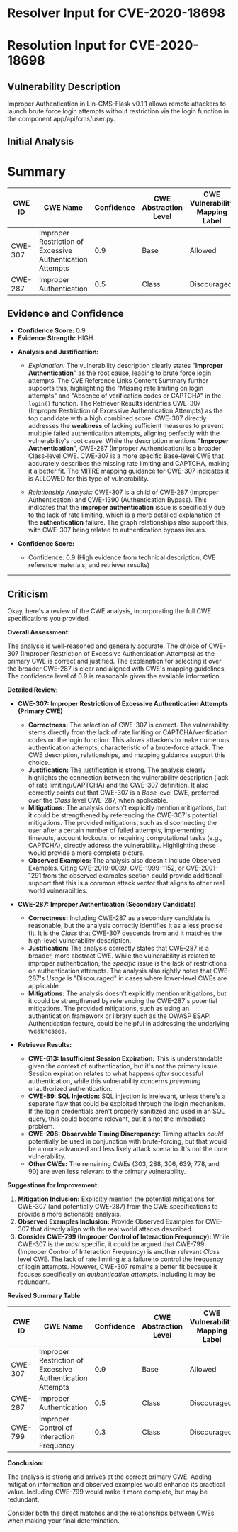 # Resolver Input for CVE-2020-18698

# Resolution Input for CVE-2020-18698

## Vulnerability Description
Improper Authentication in Lin-CMS-Flask v0.1.1 allows remote attackers to launch brute force login attempts without restriction via the login function in the component app/api/cms/user.py.

## Initial Analysis
# Summary
| CWE ID | CWE Name | Confidence | CWE Abstraction Level | CWE Vulnerability Mapping Label | CWE-Vulnerability Mapping Notes |
|---|---|---|---|---|---|
| CWE-307 | Improper Restriction of Excessive Authentication Attempts | 0.9 | Base | Allowed | Primary CWE |
| CWE-287 | Improper Authentication | 0.5 | Class | Discouraged | Secondary Candidate |

## Evidence and Confidence

*   **Confidence Score:** 0.9
*   **Evidence Strength:** HIGH

- **Analysis and Justification:**  
  - *Explanation:* The vulnerability description clearly states "**Improper Authentication**" as the root cause, leading to brute force login attempts. The CVE Reference Links Content Summary further supports this, highlighting the "Missing rate limiting on login attempts" and "Absence of verification codes or CAPTCHA" in the `login()` function. The Retriever Results identifies CWE-307 (Improper Restriction of Excessive Authentication Attempts) as the top candidate with a high combined score. CWE-307 directly addresses the **weakness** of lacking sufficient measures to prevent multiple failed authentication attempts, aligning perfectly with the vulnerability's root cause. While the description mentions "**Improper Authentication**", CWE-287 (Improper Authentication) is a broader Class-level CWE. CWE-307 is a more specific Base-level CWE that accurately describes the missing rate limiting and CAPTCHA, making it a better fit. The MITRE mapping guidance for CWE-307 indicates it is ALLOWED for this type of vulnerability.

  - *Relationship Analysis:* CWE-307 is a child of CWE-287 (Improper Authentication) and CWE-1390 (Authentication Bypass). This indicates that the **improper authentication** issue is specifically due to the lack of rate limiting, which is a more detailed explanation of the **authentication** failure. The graph relationships also support this, with CWE-307 being related to authentication bypass issues.

- **Confidence Score:**
  - Confidence: 0.9 (High evidence from technical description, CVE reference materials, and retriever results)

---

## Criticism
Okay, here's a review of the CWE analysis, incorporating the full CWE specifications you provided.

**Overall Assessment:**

The analysis is well-reasoned and generally accurate.  The choice of CWE-307 (Improper Restriction of Excessive Authentication Attempts) as the primary CWE is correct and justified. The explanation for selecting it over the broader CWE-287 is clear and aligned with CWE's mapping guidelines.  The confidence level of 0.9 is reasonable given the available information.

**Detailed Review:**

*   **CWE-307: Improper Restriction of Excessive Authentication Attempts (Primary CWE)**

    *   **Correctness:** The selection of CWE-307 is correct.  The vulnerability stems directly from the lack of rate limiting or CAPTCHA/verification codes on the login function. This allows attackers to make numerous authentication attempts, characteristic of a brute-force attack. The CWE description, relationships, and mapping guidance support this choice.
    *   **Justification:** The justification is strong. The analysis clearly highlights the connection between the vulnerability description (lack of rate limiting/CAPTCHA) and the CWE-307 definition. It also correctly points out that CWE-307 is a *Base* level CWE, preferred over the *Class* level CWE-287, when applicable.
    *   **Mitigations:** The analysis doesn't explicitly mention mitigations, but it could be strengthened by referencing the CWE-307's potential mitigations.  The provided mitigations, such as disconnecting the user after a certain number of failed attempts, implementing timeouts, account lockouts, or requiring computational tasks (e.g., CAPTCHA), directly address the vulnerability.  Highlighting these would provide a more complete picture.
    *   **Observed Examples:** The analysis also doesn't include Observed Examples. Citing CVE-2019-0039, CVE-1999-1152, or CVE-2001-1291 from the observed examples section could provide additional support that this is a common attack vector that aligns to other real world vulnerabilties.

*   **CWE-287: Improper Authentication (Secondary Candidate)**

    *   **Correctness:** Including CWE-287 as a secondary candidate is reasonable, but the analysis correctly identifies it as a less precise fit. It is the *Class* that CWE-307 descends from and it matches the high-level vulnerability description.
    *   **Justification:** The analysis correctly states that CWE-287 is a broader, more abstract CWE. While the vulnerability *is* related to improper authentication, the *specific* issue is the lack of restrictions on authentication attempts.  The analysis also rightly notes that CWE-287's *Usage* is "Discouraged" in cases where lower-level CWEs are applicable.
    *   **Mitigations:** The analysis doesn't explicitly mention mitigations, but it could be strengthened by referencing the CWE-287's potential mitigations. The provided mitigations, such as using an authentication framework or library such as the OWASP ESAPI Authentication feature, could be helpful in addressing the underlying weaknesses.

*   **Retriever Results:**

    *   **CWE-613: Insufficient Session Expiration:** This is understandable given the context of authentication, but it's not the primary issue. Session expiration relates to what happens *after* successful authentication, while this vulnerability concerns *preventing* unauthorized authentication.
    *   **CWE-89: SQL Injection:** SQL injection is irrelevant, unless there's a separate flaw that could be exploited through the login mechanism. If the login credentials aren't properly sanitized and used in an SQL query, this could become relevant, but it's not the immediate problem.
    *   **CWE-208: Observable Timing Discrepancy:** Timing attacks *could* potentially be used in conjunction with brute-forcing, but that would be a more advanced and less likely attack scenario.  It's not the core vulnerability.
    *   **Other CWEs:** The remaining CWEs (303, 288, 306, 639, 778, and 90) are even less relevant to the primary vulnerability.

**Suggestions for Improvement:**

1.  **Mitigation Inclusion:** Explicitly mention the potential mitigations for CWE-307 (and potentially CWE-287) from the CWE specifications to provide a more actionable analysis.
2.  **Observed Examples Inclusion:** Provide Observed Examples for CWE-307 that directly align with the real world attacks described.
3.  **Consider CWE-799 (Improper Control of Interaction Frequency):** While CWE-307 is the *most* specific, it could be argued that CWE-799 (Improper Control of Interaction Frequency) is another relevant *Class* level CWE. The lack of rate limiting *is* a failure to control the frequency of login attempts.  However, CWE-307 remains a better fit because it focuses specifically on *authentication attempts*. Including it may be redundant.

**Revised Summary Table**

| CWE ID | CWE Name | Confidence | CWE Abstraction Level | CWE Vulnerability Mapping Label | CWE-Vulnerability Mapping Notes |
|---|---|---|---|---|---|
| CWE-307 | Improper Restriction of Excessive Authentication Attempts | 0.9 | Base | Allowed | Primary CWE |
| CWE-287 | Improper Authentication | 0.5 | Class | Discouraged | Secondary Candidate |
| CWE-799 | Improper Control of Interaction Frequency | 0.3 | Class | Discouraged | Alternate Consideration |

**Conclusion:**

The analysis is strong and arrives at the correct primary CWE. Adding mitigation information and observed examples would enhance its practical value. Including CWE-799 would make it more complete, but may be redundant.

Consider both the direct matches and the relationships between CWEs
when making your final determination.
        